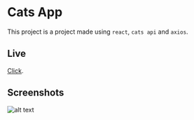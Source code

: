 # Cats App

This project is a project made using `react`, `cats api` and `axios`.
 
## Live 

 [Click](https://react-catsapp-burak.herokuapp.com/).
 
## Screenshots 

![alt text](https://i.hizliresim.com/12h0c8z.png)
 
